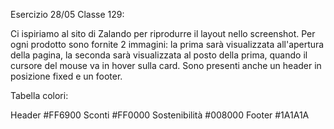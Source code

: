 Esercizio 28/05 Classe 129:

Ci ispiriamo al sito di Zalando per riprodurre il layout nello screenshot. Per ogni prodotto sono fornite 2 immagini: la prima sarà visualizzata all'apertura della pagina, la seconda sarà visualizzata al posto della prima, quando il cursore del mouse va in hover sulla card. Sono presenti anche un header in posizione fixed e un footer.

Tabella colori:

Header #FF6900
Sconti #FF0000
Sostenibilità #008000
Footer #1A1A1A